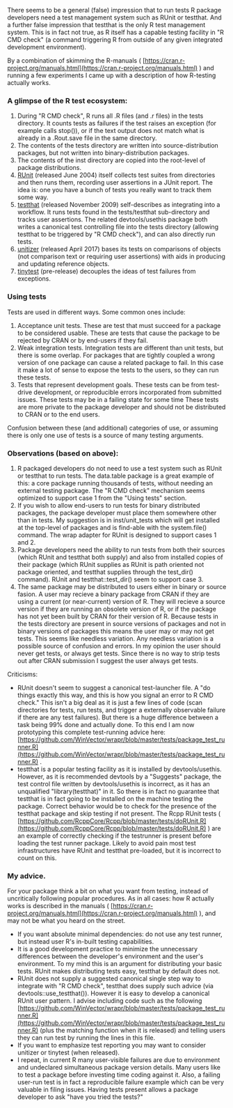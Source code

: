 
There seems to be a general (false) impression that to run tests R package developers need a test management system such as RUnit or testthat. And a further false impression that testthat is the only R test management system. This is in fact not true, as R itself has a capable testing facility in "R CMD check" (a command triggering R from outside of any given integrated development environment).

By a combination of skimming the R-manuals ( [https://cran.r-project.org/manuals.html](https://cran.r-project.org/manuals.html) ) and running a few experiments I came up with a description of how R-testing actually works.



### A glimpse of the R test ecosystem:

  1) During "R CMD check", R runs all .R files (and .r files) in the tests directory. It counts tests as failures if the test raises an exception (for example calls stop()), or if the text output does not match what is already in a .Rout.save file in the same directory.
  2) The contents of the tests directory are written into source-distribution packages, but not written into binary-distribution packages.
  3) The contents of the inst directory are copied into the root-level of package distributions.
  4) [RUnit](https://CRAN.R-project.org/package=RUnit) (released June 2004) itself collects test suites from directories and then runs them, recording user assertions in a JUnit report.  The idea is: one you have a bunch of tests you really want to track them some way.
  5) [testthat](https://CRAN.R-project.org/package=testthat) (released November 2009) self-describes as integrating into a workflow. It runs tests found in the tests/testthat sub-directory and tracks user assertions. The related devtools/usethis package both writes a canonical test controlling file into the tests directory (allowing testthat to be triggered by "R CMD check"), and can also directly run tests.
  6) [unitizer](https://CRAN.R-project.org/package=unitizer) (released April 2017) bases its tests on comparisons of objects (not comparison text or requiring user assertions) with aids in producing and updating reference objects.
  7) [tinytest](https://github.com/markvanderloo/tinytest) (pre-release) decouples the ideas of test failures from exceptions.


### Using tests

Tests are used in different ways.  Some common ones include:

  1) Acceptance unit tests. These are test that must succeed for a package to be considered usable.  These are tests that cause the package to be rejected by CRAN or by end-users if they fail.
  2) Weak integration tests. Integration tests are different than unit tests, but there is some overlap. For packages that are tightly coupled a wrong version of one package can cause a related package to fail. In this case it make a lot of sense to expose the tests to the users, so they can run these tests.
  3) Tests that represent development goals. These tests can be from test-drive development, or reproducible errors incorporated from submitted issues. These tests may be in a failing state for some time These tests are more private to the package developer and should not be distributed to CRAN or to the end users.
  
Confusion between these (and additional) categories of use, or assuming there is only one use of tests is a source of many testing arguments.


### Observations (based on above):

  1) R packaged developers do not need to use a test system such as RUnit or testthat to run tests.  The data.table package is a great example of this: a core package running thousands of tests, without needing an external testing package.  The "R CMD check" mechanism seems optimized to support case 1 from the "Using tests" section.
  2) If you wish to allow end-users to run tests for binary distributed packages, the package developer must place them somewhere other than in tests.  My suggestion is in inst/unit_tests which will get installed at the top-level of packages and is find-able with the system.file() command.  The wrap adapter for RUnit is designed to support cases 1 and 2.
  3) Package developers need the ability to run tests from both their sources (which RUnit and testthat both supply) and also from installed copies of their package (which RUnit supplies as RUnit is path oriented not package oriented, and testthat supplies through the test_dir() command).  RUnit and testthat::test_dir() seem to support case 3.
  4) The same package may be distributed to users either in binary or source fasion.  A user may recieve a binary package from CRAN if they are using a current (or near-current) version of R.  They will recieve a source version if they are running an obsolete version of R, or if the package has not yet been built by CRAN for their version of R. Because tests in the tests directory are present in source versions of packages and not in binary versions of packages this means the user may or may not get tests.  This seems like needless variation. Any needless variation is a possible source of confusion and errors. In my opinion the user should never get tests, or always get tests.  Since there is no way to strip tests out after CRAN submission I suggest the user always get tests. 


Criticisms:

  * RUnit doesn't seem to suggest a canonical test-launcher file.  A "do things exactly this way, and this is how you signal an error to R CMD check."  This isn't a big deal as it is just a few lines of code (scan directories for tests, run tests, and trigger a externally observable failure if there are any test failures). But there is a huge difference between a task being 99% done and actually done. To this end I am now prototyping this complete test-running advice here: [https://github.com/WinVector/wrapr/blob/master/tests/package_test_runner.R](https://github.com/WinVector/wrapr/blob/master/tests/package_test_runner.R) .
  * testthat is a popular testing facility as it is installed by devtools/usethis.  However, as it is recommended devtools by a "Suggests" package, the test control file written by devtools/usethis is incorrect, as it has an unqualified "library(testthat)" in it. So there is in fact no guarantee that testthat is in fact going to be installed on the machine testing the package. Correct behavior would be to check for the presence of the testthat package and skip testing if not present.  The Rcpp RUnit tests ( [https://github.com/RcppCore/Rcpp/blob/master/tests/doRUnit.R](https://github.com/RcppCore/Rcpp/blob/master/tests/doRUnit.R) ) are an example of correctly checking if the testrunner is present before loading the test runner package.  Likely to avoid pain most test infrastructures have RUnit and testthat pre-loaded, but it is incorrect to count on this.



### My advice.

For your package think a bit on what you want from testing, instead of uncritically following popular procedures. As in all cases: how R actually works is described in the manuals ( [https://cran.r-project.org/manuals.html](https://cran.r-project.org/manuals.html) ), and may not be what you heard on the street.

  * If you want absolute minimal dependencies: do not use any test runner, but instead user R's in-built testing capabilities.
  * It is a good development practice to minimize the unnecessary differences between the developer's environment and the user's environment. To my mind this is an argument for distributing your basic tests.  RUnit makes distributing tests easy, testthat by default does not.
  * RUnit does not supply a suggested canonical single step way to integrate with "R CMD check", testthat does supply such advice (via devtools::use_testthat()). However it is easy to develop a canonical RUnit user pattern. I advise including code such as the following [https://github.com/WinVector/wrapr/blob/master/tests/package_test_runner.R](https://github.com/WinVector/wrapr/blob/master/tests/package_test_runner.R) (plus the matching function when it is released) and telling users they can run test by running the lines in this file.
  * If you want to emphasize test reporting you may want to consider unitizer or tinytest (when released).
  * I repeat, in current R many user-visible failures are due to environment and undeclared simultaneous package version details. Many users like to test a package before investing time coding against it.  Also, a failing user-run test is in fact a reproducible failure example which can be very valuable in filing issues.  Having tests present allows a package developer to ask "have you tried the tests?"


